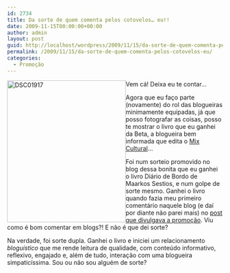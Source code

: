 ```yaml
---
id: 2734
title: Da sorte de quem comenta pelos cotovelos… eu!!
date: 2009-11-15T00:00:00+00:00
author: admin
layout: post
guid: http://localhost/wordpress/2009/11/15/da-sorte-de-quem-comenta-pelos-cotovelos-eu/
permalink: /2009/11/15/da-sorte-de-quem-comenta-pelos-cotovelos-eu/
categories:
  - Promoção
---
```

[<img style="display: inline; margin-left: 0; margin-right: 0; border: 0;" title="DSC01917" src="http://www.trololodemulher.com.br/blog/wp-content/uploads/2009/11/dsc01917_thumb.jpg" border="0" alt="DSC01917" width="277" height="331" align="left" />](http://www.trololodemulher.com.br/blog/wp-content/uploads/2009/11/dsc01917.jpg) Vem cá! Deixa eu te contar…

Agora que eu faço parte (novamente) do rol das blogueiras minimamente equipadas, já que posso fotografar as coisas, posso te mostrar o livro que eu ganhei da Beta, a blogueira bem informada que edita o <a href="http://mixdeinformacao.blogspot.com/" target="_blank">Mix Cultural</a>…

Foi num sorteio promovido no blog dessa bonita que eu ganhei o livro Diário de Bordo de Maarkos Sestios, e num golpe de sorte mesmo. Ganhei o livro quando fazia meu primeiro comentário naquele blog (e daí por diante não parei mais) no <a href="http://mixdeinformacao.blogspot.com/2009/08/so-tenho-agradecer.html" target="_blank">post que divulgava a promoção</a>. Viu como é bom comentar em blogs?! E não é que dei sorte?

Na verdade, foi sorte dupla. Ganhei o livro e iniciei um relacionamento _bloguístico_ que me rende leitura de qualidade, com conteúdo informativo, reflexivo, engajado e, além de tudo, interação com uma blogueira simpaticíssima. Sou ou não sou alguém de sorte?